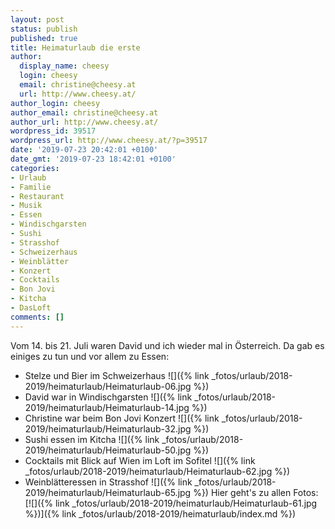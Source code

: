 ```yaml
---
layout: post
status: publish
published: true
title: Heimaturlaub die erste
author:
  display_name: cheesy
  login: cheesy
  email: christine@cheesy.at
  url: http://www.cheesy.at/
author_login: cheesy
author_email: christine@cheesy.at
author_url: http://www.cheesy.at/
wordpress_id: 39517
wordpress_url: http://www.cheesy.at/?p=39517
date: '2019-07-23 20:42:01 +0100'
date_gmt: '2019-07-23 18:42:01 +0100'
categories:
- Urlaub
- Familie
- Restaurant
- Musik
- Essen
- Windischgarsten
- Sushi
- Strasshof
- Schweizerhaus
- Weinblätter
- Konzert
- Cocktails
- Bon Jovi
- Kitcha
- DasLoft
comments: []
---
```

Vom 14. bis 21. Juli waren David und ich wieder mal in Österreich.
Da gab es einiges zu tun und vor allem zu Essen:
- Stelze und Bier im Schweizerhaus
 ![]({% link _fotos/urlaub/2018-2019/heimaturlaub/Heimaturlaub-06.jpg %})
- David war in Windischgarsten
 ![]({% link _fotos/urlaub/2018-2019/heimaturlaub/Heimaturlaub-14.jpg %})
- Christine war beim Bon Jovi Konzert
 ![]({% link _fotos/urlaub/2018-2019/heimaturlaub/Heimaturlaub-32.jpg %})
- Sushi essen im Kitcha
 ![]({% link _fotos/urlaub/2018-2019/heimaturlaub/Heimaturlaub-50.jpg %})
- Cocktails mit Blick auf Wien im Loft im Sofitel
 ![]({% link _fotos/urlaub/2018-2019/heimaturlaub/Heimaturlaub-62.jpg %})
- Weinblätteressen in Strasshof
 ![]({% link _fotos/urlaub/2018-2019/heimaturlaub/Heimaturlaub-65.jpg %})
Hier geht's zu allen Fotos:
[![]({% link _fotos/urlaub/2018-2019/heimaturlaub/Heimaturlaub-61.jpg %})]({% link _fotos/urlaub/2018-2019/heimaturlaub/index.md %})
